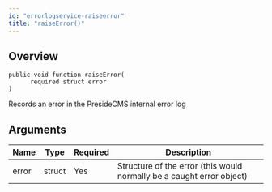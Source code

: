 ```yaml
---
id: "errorlogservice-raiseerror"
title: "raiseError()"
---
```



## Overview




```luceescript
public void function raiseError(
      required struct error
)
```

Records an error in the PresideCMS internal error log

## Arguments


<div class="table-responsive"><table class="table"><thead><tr><th>Name</th><th>Type</th><th>Required</th><th>Description</th></tr></thead><tbody><tr><td>error</td><td>struct</td><td>Yes</td><td>Structure of the error (this would normally be a caught error object)</td></tr></tbody></table></div>